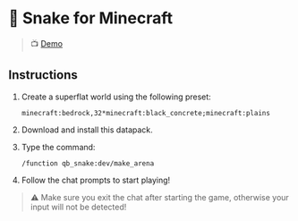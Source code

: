 # :snake: Snake for Minecraft

> :tv: [Demo](https://youtu.be/fE0XybpKyvw)

## Instructions

1. Create a superflat world using the following preset:

    ```
    minecraft:bedrock,32*minecraft:black_concrete;minecraft:plains
    ```

2. Download and install this datapack.

3. Type the command:

    ```
    /function qb_snake:dev/make_arena
    ```

4. Follow the chat prompts to start playing!

> :warning: Make sure you exit the chat after starting the game, otherwise your input will not be detected!
